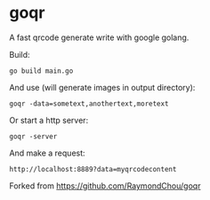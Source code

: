 goqr
====

A fast qrcode generate write with google golang.

Build:

    go build main.go
    
And use (will generate images in output directory):

    goqr -data=sometext,anothertext,moretext

Or start a http server:

    goqr -server

And make a request:

    http://localhost:8889?data=myqrcodecontent


Forked from https://github.com/RaymondChou/goqr

